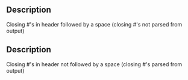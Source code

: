 ## Description ## 

Closing #'s in header followed by a space (closing #'s not parsed from output)

## Description ##

Closing #'s in header not followed by a space (closing #'s parsed from output)
